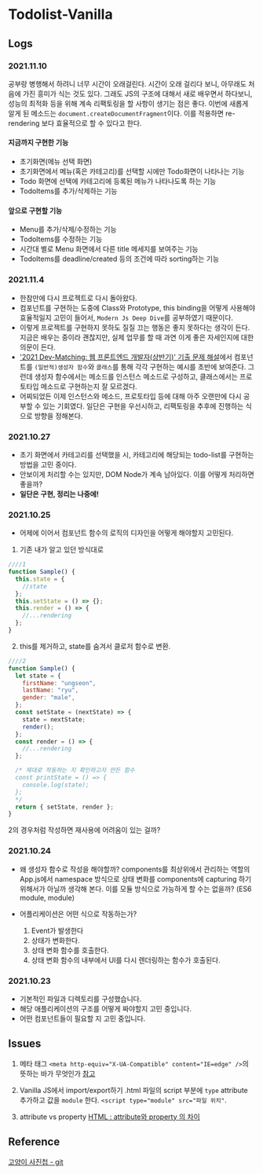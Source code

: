 # Todolist-Vanilla

## Logs

### 2021.11.10

공부랑 병행해서 하려니 너무 시간이 오래걸린다.
시간이 오래 걸리다 보니, 아무래도 처음에 가진 흥미가 식는 것도 있다.
그래도 JS의 구조에 대해서 새로 배우면서 하다보니,
성능의 최적화 등을 위해 계속 리팩토링을 할 사항이 생기는 점은 좋다.
이번에 새롭게 알게 된 메소드는 `document.createDocumentFragment`이다.
이를 적용하면 re-rendering 보다 효율적으로 할 수 있다고 한다.

#### 지금까지 구현한 기능

- 초기화면(메뉴 선택 화면)
- 초기화면에서 메뉴(혹은 카테고리)를 선택할 시에만 Todo화면이 나타나는 기능
- Todo 화면에 선택에 카테고리에 등록된 메뉴가 나타나도록 하는 기능
- TodoItems를 추가/삭제하는 기능

#### 앞으로 구현할 기능

- Menu를 추가/삭제/수정하는 기능
- TodoItems를 수정하는 기능
- 시간대 별로 Menu 화면에서 다른 title 메세지를 보여주는 기능
- TodoItems를 deadline/created 등의 조건에 따라 sorting하는 기능

### 2021.11.4

- 한참만에 다시 프로젝트로 다시 돌아왔다.
- 컴포넌트를 구현하는 도중에 Class와 Prototype, this binding을 어떻게 사용해야 효율적일지 고민이 들어서, `Modern Js Deep Dive`를 공부하였기 때문이다.
- 이렇게 프로젝트를 구현하지 못하도 질질 끄는 행동은 좋지 못하다는 생각이 든다. 지금은 배우는 중이라 괜찮지만, 실제 업무를 할 때 과연 이게 좋은 자세인지에 대한 의문이 든다.
- ['2021 Dev-Matching: 웹 프론트엔드 개발자(상반기)' 기출 문제 해설](https://prgms.tistory.com/53)에서 컴포넌트를 `(일반적)생성자 함수`와 `클래스`를 통해 각각 구현하는 예시를 초반에 보여준다. 그런데 생성자 함수에서는 메소드를 인스턴스 메소드로 구성하고, 클래스에서는 프로토타입 메소드로 구현하는지 잘 모르겠다.
- 어찌되었든 이제 인스턴스와 메소드, 프로토타입 등에 대해 아주 오랜만에 다시 공부할 수 있는 기회였다. 일단은 구현을 우선시하고, 리팩토링을 추후에 진행하는 식으로 방향을 정해본다.

### 2021.10.27

- 초기 화면에서 카테고리를 선택했을 시, 카테고리에 해당되는 todo-list를 구현하는 방법을 고민 중이다.
- 안보이게 처리할 수는 있지만, DOM Node가 계속 남아있다. 이를 어떻게 처리하면 좋을까?
- **일단은 구현, 정리는 나중에!**

### 2021.10.25

- 어제에 이어서 컴포넌트 함수의 로직의 디자인을 어떻게 해야할지 고민된다.

1. 기존 내가 알고 있던 방식대로

```js
////1
function Sample() {
  this.state = {
    //state
  };
  this.setState = () => {};
  this.render = () => {
    //...rendering
  };
}
```

2. this를 제거하고, state를 숨겨서 클로저 함수로 변환.

```js
////2
function Sample() {
  let state = {
    firstName: "ungseon",
    lastName: "ryu",
    gender: "male",
  };
  const setState = (nextState) => {
    state = nextState;
    render();
  };
  const render = () => {
    //...rendering
  };

  /* 제대로 작동하는 지 확인하고자 만든 함수
  const printState = () => {
    console.log(state);
  };
  */
  return { setState, render };
}
```

2의 경우처럼 작성하면 재사용에 어려움이 있는 걸까?

### 2021.10.24

- 왜 생성자 함수로 작성을 해야할까?
  components를 최상위에서 관리하는 역할의 App.js에서 namespace 방식으로 상태 변화를 components에 capturing 하기 위해서가 아닐까 생각해 본다. 이를 모듈 방식으로 가능하게 할 수는 없을까? (ES6 module, module)

- 어플리케이션은 어떤 식으로 작동하는가?
  1.  Event가 발생한다
  2.  상태가 변화한다.
  3.  상태 변화 함수를 호출한다.
  4.  상태 변화 함수의 내부에서 UI를 다시 렌더링하는 함수가 호출된다.

### 2021.10.23

- 기본적인 파일과 디렉토리를 구성했습니다.
- 해당 애플리케이션의 구조를 어떻게 짜야할지 고민 중입니다.
- 어떤 컴포넌트들이 필요할 지 고민 중입니다.

## Issues

1. 메타 태그 `<meta http-equiv="X-UA-Compatible" content="IE=edge" />`의 뜻하는 바가 무엇인가
   [참고](https://stackoverflow.com/questions/6771258/what-does-meta-http-equiv-x-ua-compatible-content-ie-edge-do)

2. Vanilla JS에서 import/export하기
   .html 파일의 script 부분에 `type` attribute 추가하고 값을 `module` 한다. `<script type="module" src="파일 위치"`.

3. attribute vs property
   [HTML : attribute와 property 의 차이](https://jeongwooahn.medium.com/html-attribute%EC%99%80-property-%EC%9D%98-%EC%B0%A8%EC%9D%B4-d3c172cebc41)

## Reference

[고양이 사진첩 - git](https://github.com/hanameee/vanillaJSKitty)
